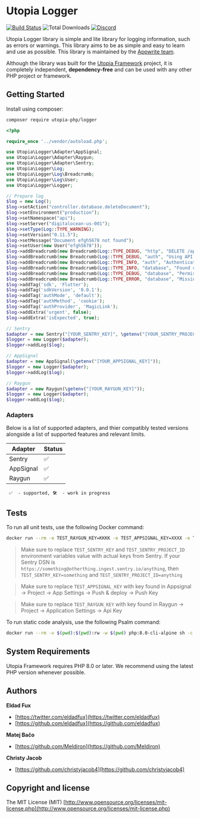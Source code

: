 # Utopia Logger

[![Build Status](https://travis-ci.org/utopia-php/logger.svg?branch=main)](https://travis-ci.com/utopia-php/logger)
![Total Downloads](https://img.shields.io/packagist/dt/utopia-php/logger.svg)
[![Discord](https://img.shields.io/discord/564160730845151244)](https://appwrite.io/discord)

Utopia Logger library is simple and lite library for logging information, such as errors or warnings. This library aims to be as simple and easy to learn and use as possible. This library is maintained by the [Appwrite team](https://appwrite.io).

Although the library was built for the [Utopia Framework](https://github.com/utopia-php/framework) project, it is completely independent, **dependency-free** and can be used with any other PHP project or framework.

## Getting Started

Install using composer:
```bash
composer require utopia-php/logger
```

```php
<?php

require_once '../vendor/autoload.php';

use Utopia\Logger\Adapter\AppSignal;
use Utopia\Logger\Adapter\Raygun;
use Utopia\Logger\Adapter\Sentry;
use Utopia\Logger\Log;
use Utopia\Logger\Log\Breadcrumb;
use Utopia\Logger\Log\User;
use Utopia\Logger\Logger;

// Prepare log
$log = new Log();
$log->setAction("controller.database.deleteDocument");
$log->setEnvironment("production");
$log->setNamespace("api");
$log->setServer("digitalocean-us-001");
$log->setType(Log::TYPE_WARNING);
$log->setVersion("0.11.5");
$log->setMessage("Document efgh5678 not found");
$log->setUser(new User("efgh5678"));
$log->addBreadcrumb(new Breadcrumb(Log::TYPE_DEBUG, "http", "DELETE /api/v1/database/abcd1234/efgh5678", \microtime(true) - 500));
$log->addBreadcrumb(new Breadcrumb(Log::TYPE_DEBUG, "auth", "Using API key", \microtime(true) - 400));
$log->addBreadcrumb(new Breadcrumb(Log::TYPE_INFO, "auth", "Authenticated with * Using API Key", \microtime(true) - 350));
$log->addBreadcrumb(new Breadcrumb(Log::TYPE_INFO, "database", "Found collection abcd1234", \microtime(true) - 300));
$log->addBreadcrumb(new Breadcrumb(Log::TYPE_DEBUG, "database", "Permission for collection abcd1234 met", \microtime(true) - 200));
$log->addBreadcrumb(new Breadcrumb(Log::TYPE_ERROR, "database", "Missing document when searching by ID!", \microtime(true)));
$log->addTag('sdk', 'Flutter');
$log->addTag('sdkVersion', '0.0.1');
$log->addTag('authMode', 'default');
$log->addTag('authMethod', 'cookie');
$log->addTag('authProvider', 'MagicLink');
$log->addExtra('urgent', false);
$log->addExtra('isExpected', true);

// Sentry
$adapter = new Sentry("[YOUR_SENTRY_KEY]", \getenv("[YOUR_SENTRY_PROJECT_ID]"));
$logger = new Logger($adapter);
$logger->addLog($log);

// AppSignal
$adapter = new AppSignal(\getenv("[YOUR_APPSIGNAL_KEY]"));
$logger = new Logger($adapter);
$logger->addLog($log);

// Raygun
$adapter = new Raygun(\getenv("[YOUR_RAYGUN_KEY]"));
$logger = new Logger($adapter);
$logger->addLog($log);

```

### Adapters

Below is a list of supported adapters, and thier compatibly tested versions alongside a list of supported features and relevant limits.

| Adapter | Status |
|---------|---------|
| Sentry | ✅ |
| AppSignal | ✅ |
| Raygun | ✅ |

` ✅  - supported, 🛠  - work in progress`

## Tests

To run all unit tests, use the following Docker command:

```bash
docker run --rm -e TEST_RAYGUN_KEY=KKKK -e TEST_APPSIGNAL_KEY=XXXX -e TEST_SENTRY_KEY=YYYY -e TEST_SENTRY_PROJECT_ID=ZZZZ -v $(pwd):$(pwd):rw -w $(pwd) php:8.0-cli-alpine sh -c "vendor/bin/phpunit --configuration phpunit.xml tests"
```

> Make sure to replace `TEST_SENTRY_KEY` and `TEST_SENTRY_PROJECT_ID` environment variables value with actual keys from Sentry. If your Sentry DSN is `https://something@otherthing.ingest.sentry.io/anything`, then `TEST_SENTRY_KEY=something` and `TEST_SENTRY_PROJECT_ID=anything`

> Make sure to replace `TEST_APPSIGNAL_KEY` with key found in Appsignal -> Project -> App Settings -> Push & deploy -> Push Key

> Make sure to replace `TEST_RAYGUN_KEY` with key found in Raygun -> Project -> Application Settings -> Api Key

To run static code analysis, use the following Psalm command:

```bash
docker run --rm -v $(pwd):$(pwd):rw -w $(pwd) php:8.0-cli-alpine sh -c "vendor/bin/psalm --show-info=true"
```

## System Requirements

Utopia Framework requires PHP 8.0 or later. We recommend using the latest PHP version whenever possible.

## Authors

**Eldad Fux**

+ [https://twitter.com/eldadfux](https://twitter.com/eldadfux)
+ [https://github.com/eldadfux](https://github.com/eldadfux)

**Matej Bačo**

+ [https://github.com/Meldiron](https://github.com/Meldiron)

**Christy Jacob**

+ [https://github.com/christyjacob4](https://github.com/christyjacob4)

## Copyright and license

The MIT License (MIT) [http://www.opensource.org/licenses/mit-license.php](http://www.opensource.org/licenses/mit-license.php)
